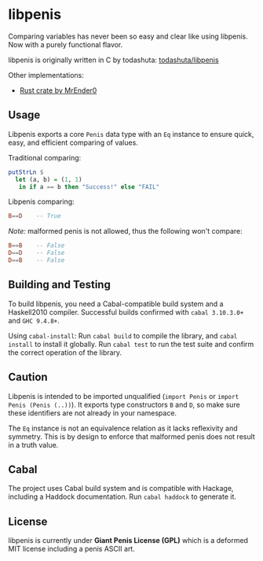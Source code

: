 # libpenis
Comparing variables has never been so easy and clear like using libpenis.
Now with a purely functional flavor.

libpenis is originally written in C by todashuta:
[todashuta/libpenis](https://github.com/todashuta/libpenis)

Other implementations:
 - [Rust crate by MrEnder0](https://crates.io/crates/libpenis)

## Usage
Libpenis exports a core `Penis` data type with an `Eq` instance to ensure
quick, easy, and efficient comparing of values.

Traditional comparing:
```hs
putStrLn $
  let (a, b) = (1, 1)
   in if a == b then "Success!" else "FAIL"
```

Libpenis comparing:
```hs
B==D    -- True
```

*Note:* malformed penis is not allowed, thus the following won't compare:
```hs
B==B    -- False
D==D    -- False
D==B    -- False
```

## Building and Testing
To build libpenis, you need a Cabal-compatible build system and a Haskell2010
compiler. Successful builds confirmed with `cabal 3.10.3.0+` and `GHC 9.4.8+`.

Using `cabal-install`: Run `cabal build` to compile the library, and
`cabal install` to install it globally. Run `cabal test` to run the test suite
and confirm the correct operation of the library.

## Caution
Libpenis is intended to be imported unqualified (`import Penis` or
`import Penis (Penis (..))`). It exports type constructors `B` and `D`, so make
sure these identifiers are not already in your namespace.

The `Eq` instance is not an equivalence relation as it lacks reflexivity and
symmetry. This is by design to enforce that malformed penis does not result in
a truth value.

## Cabal
The project uses Cabal build system and is compatible with Hackage, including
a Haddock documentation. Run `cabal haddock` to generate it.

## License
libpenis is currently under **Giant Penis License (GPL)** which is a deformed
MIT license including a penis ASCII art.
